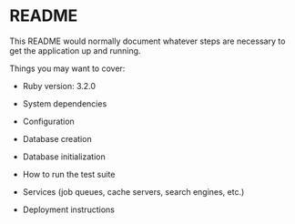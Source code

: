 # README

This README would normally document whatever steps are necessary to get the
application up and running.

Things you may want to cover:

* Ruby version: 3.2.0

* System dependencies

* Configuration

* Database creation

* Database initialization

* How to run the test suite

* Services (job queues, cache servers, search engines, etc.)

* Deployment instructions
